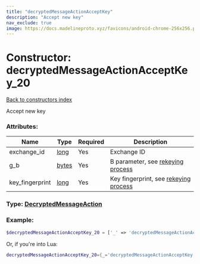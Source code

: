 ```yaml
---
title: "decryptedMessageActionAcceptKey"
description: "Accept new key"
nav_exclude: true
image: https://docs.madelineproto.xyz/favicons/android-chrome-256x256.png
---
```

# Constructor: decryptedMessageActionAcceptKey\_20  
[Back to constructors index](index.md)



Accept new key

### Attributes:

| Name     |    Type       | Required | Description |
|----------|---------------|----------|-------------|
|exchange\_id|[long](../types/long.md) | Yes|Exchange ID|
|g\_b|[bytes](../types/bytes.md) | Yes|B parameter, see [rekeying process](https://core.telegram.org/api/end-to-end/pfs)|
|key\_fingerprint|[long](../types/long.md) | Yes|Key fingerprint, see [rekeying process](https://core.telegram.org/api/end-to-end/pfs)|



### Type: [DecryptedMessageAction](../types/DecryptedMessageAction.md)


### Example:

```php
$decryptedMessageActionAcceptKey_20 = ['_' => 'decryptedMessageActionAcceptKey', 'exchange_id' => long, 'g_b' => 'bytes', 'key_fingerprint' => long];
```  


Or, if you're into Lua:

```lua
decryptedMessageActionAcceptKey_20={_='decryptedMessageActionAcceptKey', exchange_id=long, g_b='bytes', key_fingerprint=long}

```


